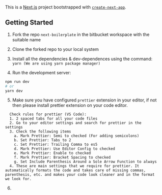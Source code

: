 This is a [Next.js](https://nextjs.org/) project bootstrapped with [`create-next-app`](https://github.com/vercel/next.js/tree/canary/packages/create-next-app).

## Getting Started

1. Fork the repo `next-boilerplate` in the bitbucket workspace with the suitable name
2. Clone the forked repo to your local system
3. Install all the dependencies & dev-dependences using the command:
   `yarn (We are using yarn package manager)`

4. Run the development server:

```bash
npm run dev
# or
yarn dev
```

5. Make sure you have configured `prettier` extension in your editor, if not then please install prettier extension on your code editor.

```
  Check rules for prettier (VS Code):
  1. 2 spaced tabs for all your code files
  2. Go to your editor settings and search for prettier in the settings
  3. Check the following items
    a. Mark Prettier: Semi to checked (For adding semicolons)
    b. Set Prettier: Tabs to 2
    c. Set Prettier: Trailing Comma to es5
    d. Mark Prettier: Use Editor Config to checked
    e. Mark Prettier: Enable to checked
    f. Mark Prettier: Bracket Spacing to checked
    g. Set Include Parenthesis Around a Sole Arrow Function to always
  4. These are main settings that we require for prettier. It automatically formats the code and takes care of missing commas, parenthesis, etc. and makes your code look cleaner and in the format we look for.
```

6.
